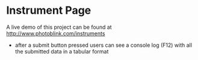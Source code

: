 # Instrument Page

A live demo of this project can be found at
<br/>
http://www.photoblink.com/instruments

- after a submit button pressed users can see a console log (F12) with all the submitted data in a tabular format
